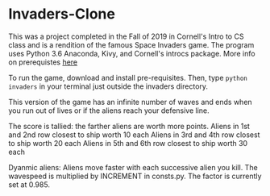 # Invaders-Clone

This was a project completed in the Fall of 2019 in Cornell's Intro to CS class and is a rendition of the famous Space Invaders game.
The program uses Python 3.6 Anaconda, Kivy, and Cornell's introcs package. More info on prerequistes [here](https://www.cs.cornell.edu/courses/cs1110/2019fa/materials/python/)

To run the game, download and install pre-requisites. Then, type ```python invaders``` in your terminal just outside the invaders directory.

This version of the game has an infinite number of waves and ends when you run out of lives or if the aliens reach your defensive line.

The score is tallied: the farther aliens are worth more points.
Aliens in 1st and 2nd row closest to ship worth 10 each
Aliens in 3rd and 4th row closest to ship worth 20 each
Aliens in 5th and 6th row closest to ship worth 30 each

Dyanmic aliens: Aliens move faster with each successive alien you kill. The wavespeed is multiplied by INCREMENT in consts.py.
The factor is currently set at 0.985.

